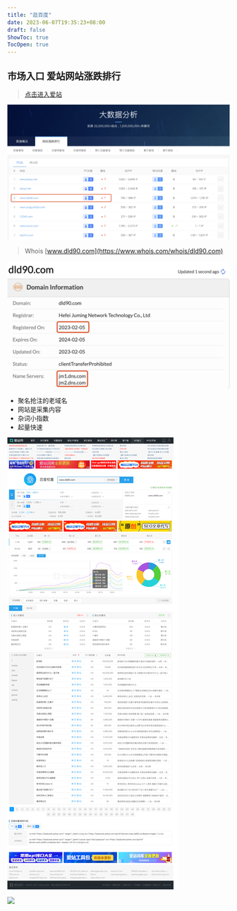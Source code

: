```yaml
---
title: "逛百度"
date: 2023-06-07T19:35:23+08:00
draft: false
ShowToc: true
TocOpen: true
---
```


## 市场入口 爱站网站涨跌排行

> [点击进入爱站](https://www.aizhan.com/bigdata/pcrankup/)

![](https://raw.githubusercontent.com/davidpythonseo/web3blog/main/content/post/images/爱站暴涨.png)

> Whois [www.dld90.com](https://www.whois.com/whois/dld90.com)

![](https://raw.githubusercontent.com/davidpythonseo/web3blog/main/content/post/images/dld90.com.png)

- 聚名抢注的老域名
- 网站是采集内容
- 杂词小指数
- 起量快速

![](https://raw.githubusercontent.com/davidpythonseo/web3blog/main/content/post/images/爱站杂词.png)

![](https://raw.githubusercontent.com/davidpythonseo/web3blog/main/content/post/images/dld90.com.index.png)

